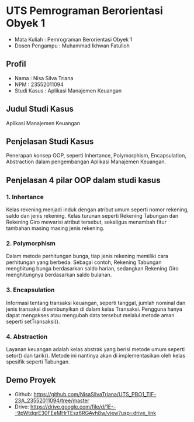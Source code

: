 # UTS Pemrograman Berorientasi Obyek 1
- Mata Kuliah : Pemrograman Berorientasi Obyek 1
- Dosen Pengampu : Muhammad Ikhwan Fatulloh
## Profil
- Nama : Nisa Silva Triana
- NPM : 23552011094
- Studi Kasus : Aplikasi Manajemen Keuangan
## Judul Studi Kasus
Aplikasi Manajemen Keuangan
## Penjelasan Studi Kasus
Penerapan konsep OOP, seperti Inhertance, Polymorphism, Encapsulation, Abstraction dalam pengembangan Aplikasi Manajemen Keuangan.
## Penjelasan 4 pilar OOP dalam studi kasus
### 1. Inhertance
Kelas rekening menjadi induk dengan atribut umum seperti nomor rekening, saldo dan jenis rekening. Kelas turunan seperti Rekening Tabungan dan Rekening Giro mewarisi atribut tersebut, sekaligus menambah fitur tambahan masing masing jenis rekening.
### 2. Polymorphism
Dalam metode perhitungan bunga, tiap jenis rekening memiliki cara perhitungan yang berbeda. Sebagai contoh, Rekening Tabungan menghitung bunga berdasarkan saldo harian, sedangkan Rekening Giro menghitungnya berdasarkan saldo bulanan.
### 3. Encapsulation
Informasi tentang transaksi keuangan, seperti tanggal, jumlah nominal dan jenis transaksi disembunyikan di dalam kelas Transaksi. Pengguna hanya dapat mengakses atau mengubah data tersebut melalui metode aman seperti setTransaksi().
### 4. Abstraction
Layanan keuangan adalah kelas abstrak yang berisi metode umum seperti setor() dan tarik(). Metode ini nantinya akan di implementasikan oleh kelas spesifik seperti Tabungan.
## Demo Proyek
- Github: https://github.com/NisaSilvaTriana/UTS_PBO1_TIF-23A_23552011094/tree/master
- Drive: https://drive.google.com/file/d/1E---9pWtdgrE30FEeMHrTEsz6RGAyh8w/view?usp=drive_link
